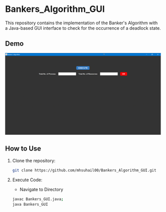 # Bankers_Algorithm_GUI

This repository contains the implementation of the Banker's Algorithm with a Java-based GUI interface to check for the occurrence of a deadlock state.

## Demo

![Banker's Algorithm Demo](https://github.com/mhsuhail00/Bankers_Algorithm_GUI/blob/main/Demo.gif)

## How to Use

1. Clone the repository:

   ```bash
   git clone https://github.com/mhsuhail00/Bankers_Algorithm_GUI.git

2. Execute Code:
   - Navigate to Directory
   ```bash
   javac Bankers_GUI.java;
   java Bankers_GUI
